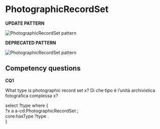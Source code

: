 # PhotographicRecordSet 


**UPDATE PATTERN**


![PhotographicRecordSet pattern](https://user-images.githubusercontent.com/44965851/228207736-88da6726-6ae1-433e-b743-c62dc051d052.png)


**DEPRECATED PATTERN**


![PhotographicRecordSet pattern](https://user-images.githubusercontent.com/44965851/228207736-88da6726-6ae1-433e-b743-c62dc051d052.png)



## Competency questions

**CQ1**   

What type is photographic record set x?
Di che tipo è l’unità archivistica fotografica complessa x?

select ?type where {   
?x a a-cd:PhotographicRecordSet ;   
core:hasType ?type .   
}   



